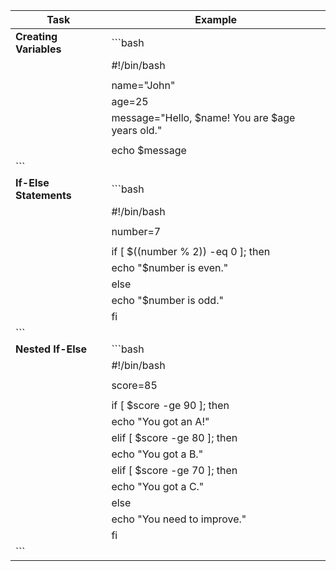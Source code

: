 | Task                  | Example                                                     |
|-----------------------|-------------------------------------------------------------|
| **Creating Variables**| ```bash                                                       |
|                       | #!/bin/bash                                                 |
|                       |                                                              |
|                       | name="John"                                                 |
|                       | age=25                                                      |
|                       | message="Hello, $name! You are $age years old."            |
|                       |                                                              |
|                       | echo $message                                               |
| ```                                                           |
| **If-Else Statements**| ```bash                                                       |
|                       | #!/bin/bash                                                 |
|                       |                                                              |
|                       | number=7                                                    |
|                       |                                                              |
|                       | if [ $((number % 2)) -eq 0 ]; then                         |
|                       |     echo "$number is even."                                |
|                       | else                                                         |
|                       |     echo "$number is odd."                                 |
|                       | fi                                                           |
| ```                                                           |
| **Nested If-Else**    | ```bash                                                       |
|                       | #!/bin/bash                                                 |
|                       |                                                              |
|                       | score=85                                                     |
|                       |                                                              |
|                       | if [ $score -ge 90 ]; then                                 |
|                       |     echo "You got an A!"                                   |
|                       | elif [ $score -ge 80 ]; then                               |
|                       |     echo "You got a B."                                    |
|                       | elif [ $score -ge 70 ]; then                               |
|                       |     echo "You got a C."                                    |
|                       | else                                                         |
|                       |     echo "You need to improve."                            |
|                       | fi                                                           |
| ```                                                           |
